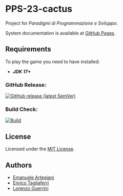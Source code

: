 # PPS-23-cactus

Project for _Paradigmi di Programmazione e Sviluppo_.

System documentation is available at [GitHub Pages](https://emanuelearte.github.io/PPS-23-cactus/).

## Requirements

To play the game you need to have installed:
- _**JDK 17+**_

### GitHub Release:

[![GitHub release (latest SemVer)](https://img.shields.io/github/v/release/EmanueleArte/PPS-23-cactus?label=latest-release)](https://github.com/EmanueleArte/PPS-23-cactus/releases/latest)

### Build Check:

[![Build](https://github.com/EmanueleArte/PPS-23-cactus/actions/workflows/lint-and-test.yml/badge.svg)](https://github.com/EmanueleArte/PPS-23-cactus/actions/workflows/lint-and-test.yml)

## License

Licensed under the [MIT License](LICENSE).

## Authors

- [Emanuele Artegiani](https://github.com/EmanueleArte)
- [Enrico Tagliaferri](https://github.com/Erro48)
- [Lorenzo Guerrini](https://github.com/Giova29)


